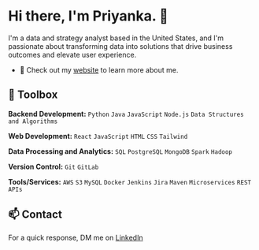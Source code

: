 # Hi there, I'm Priyanka. 👋

I'm a data and strategy analyst based in the United States, and I'm passionate about transforming data into solutions that drive business outcomes and elevate user experience.

- 🔗 Check out my [website](https://vpriyanka.vercel.app) to learn more about me.


## 🧰 Toolbox

**Backend Development:**  `Python` `Java` `JavaScript` `Node.js` `Data Structures and Algorithms`

**Web Development:**  `React` `JavaScript` `HTML` `CSS` `Tailwind`

**Data Processing and Analytics:**  `SQL` `PostgreSQL` `MongoDB` `Spark` `Hadoop`

**Version Control:**  `Git` `GitLab`

**Tools/Services:**  `AWS` `S3` `MySQL` `Docker` `Jenkins` `Jira` `Maven` `Microservices` `REST APIs`


## 📫 Contact  
For a quick response, DM me on [LinkedIn](https://www.linkedin.com/in/vyaspriya)
